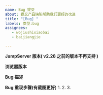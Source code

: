 ```yaml
---
name: Bug 提交
about: 提交产品缺陷帮助我们更好的改进
title: "[Bug] "
labels: 类型:bug
assignees: 
   - wojiushixiaobai
   - baijiangjie

---
```


**JumpServer 版本( v2.28 之前的版本不再支持 )**


**浏览器版本**


**Bug 描述**


**Bug 重现步骤(有截图更好)**
1.
2.
3.
